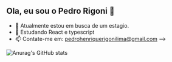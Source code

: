 ## Ola, eu sou o Pedro Rigoni 👋



- 🔭 Atualmente estou em busca de um estagio.
- 🌱 Estudando React e typescript
- 📫 Contate-me em: pedrohenriquerigonilima@gmail.com
-->

![Anurag's GitHub stats](https://github-readme-stats.vercel.app/api?username=anuraghazra&show_icons=true&theme=dark)

